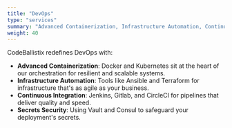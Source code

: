 ```yaml
---
title: "DevOps"
type: "services"
summary: "Advanced Containerization, Infrastructure Automation, Continuous Integration, Secrets Security"
weight: 40
---
```


CodeBallistix redefines DevOps with:

- **Advanced Containerization**: Docker and Kubernetes sit at the heart of our orchestration for resilient and scalable systems.
- **Infrastructure Automation**: Tools like Ansible and Terraform for infrastructure that's as agile as your business.
- **Continuous Integration**: Jenkins, Gitlab, and CircleCI for pipelines that deliver quality and speed.
- **Secrets Security**: Using Vault and Consul to safeguard your deployment's secrets.